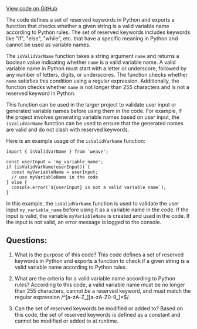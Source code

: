 [View code on GitHub](https://github.com/wandb/weave/weave-js/src/core/util/var.ts)

The code defines a set of reserved keywords in Python and exports a function that checks whether a given string is a valid variable name according to Python rules. The set of reserved keywords includes keywords like "if", "else", "while", etc. that have a specific meaning in Python and cannot be used as variable names. 

The `isValidVarName` function takes a string argument `name` and returns a boolean value indicating whether `name` is a valid variable name. A valid variable name in Python must start with a letter or underscore, followed by any number of letters, digits, or underscores. The function checks whether `name` satisfies this condition using a regular expression. Additionally, the function checks whether `name` is not longer than 255 characters and is not a reserved keyword in Python. 

This function can be used in the larger project to validate user input or generated variable names before using them in the code. For example, if the project involves generating variable names based on user input, the `isValidVarName` function can be used to ensure that the generated names are valid and do not clash with reserved keywords. 

Here is an example usage of the `isValidVarName` function:

```
import { isValidVarName } from 'weave';

const userInput = 'my_variable_name';
if (isValidVarName(userInput)) {
  const myVariableName = userInput;
  // use myVariableName in the code
} else {
  console.error(`${userInput} is not a valid variable name`);
}
```

In this example, the `isValidVarName` function is used to validate the user input `my_variable_name` before using it as a variable name in the code. If the input is valid, the variable `myVariableName` is created and used in the code. If the input is not valid, an error message is logged to the console.
## Questions: 
 1. What is the purpose of this code?
   This code defines a set of reserved keywords in Python and exports a function to check if a given string is a valid variable name according to Python rules.

2. What are the criteria for a valid variable name according to Python rules?
   According to this code, a valid variable name must be no longer than 255 characters, cannot be a reserved keyword, and must match the regular expression /^[a-zA-Z_][a-zA-Z0-9_]*$/.

3. Can the set of reserved keywords be modified or added to?
   Based on this code, the set of reserved keywords is defined as a constant and cannot be modified or added to at runtime.